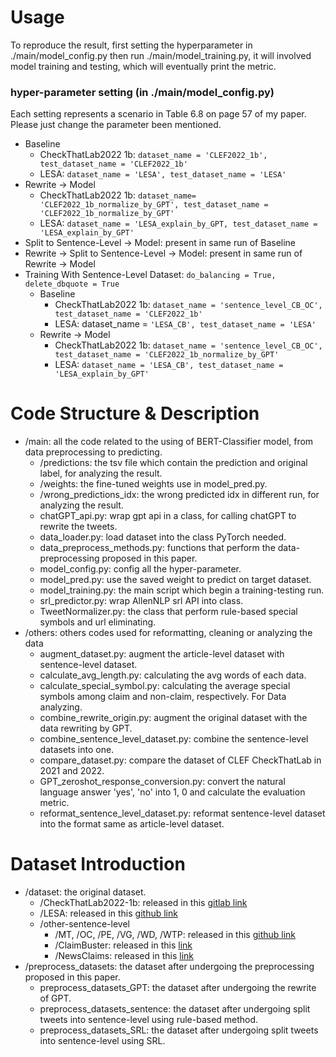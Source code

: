 # Usage
To reproduce the result, first setting the hyperparameter in ./main/model_config.py then run ./main/model_training.py, it will involved model training and testing, which will eventually print the metric.

### hyper-parameter setting (in ./main/model_config.py)
Each setting represents a scenario in Table 6.8 on page 57 of my paper. Please just change the parameter been mentioned.
- Baseline
  - CheckThatLab2022 1b: ```dataset_name = 'CLEF2022_1b', test_dataset_name = 'CLEF2022_1b'```
  - LESA: ```dataset_name = 'LESA', test_dataset_name = 'LESA'```
- Rewrite -> Model
  - CheckThatLab2022 1b: ```dataset_name= 'CLEF2022_1b_normalize_by_GPT', test_dataset_name = 'CLEF2022_1b_normalize_by_GPT'```
  - LESA: ```dataset_name = 'LESA_explain_by_GPT, test_dataset_name = 'LESA_explain_by_GPT'```
- Split to Sentence-Level -> Model: present in same run of Baseline 
- Rewrite -> Split to Sentence-Level -> Model: present in same run of Rewrite -> Model
- Training With Sentence-Level Dataset: ```do_balancing = True, delete_dbquote = True```
  - Baseline
    - CheckThatLab2022 1b: ```dataset_name = 'sentence_level_CB_OC', test_dataset_name = 'CLEF2022_1b'```
    - LESA: dataset_name = ```'LESA_CB', test_dataset_name = 'LESA'```
  - Rewrite -> Model
    - CheckThatLab2022 1b: ```dataset_name = 'sentence_level_CB_OC', test_dataset_name = 'CLEF2022_1b_normalize_by_GPT'```
    - LESA: ```dataset_name = 'LESA_CB', test_dataset_name = 'LESA_explain_by_GPT'```


# Code Structure & Description
- /main: all the code related to the using of BERT-Classifier model, from data preprocessing to predicting.
  - /predictions: the tsv file which contain the prediction and original label, for analyzing the result.
  - /weights: the fine-tuned weights use in model_pred.py.
  - /wrong_predictions_idx: the wrong predicted idx in different run, for analyzing the result.
  - chatGPT_api.py: wrap gpt api in a class, for calling chatGPT to rewrite the tweets.
  - data_loader.py: load dataset into the class PyTorch needed.
  - data_preprocess_methods.py: functions that perform the data-preprocessing proposed in this paper.
  - model_config.py: config all the hyper-parameter.
  - model_pred.py: use the saved weight to predict on target dataset.
  - model_training.py: the main script which begin a training-testing run.
  - srl_predictor.py: wrap AllenNLP srl API into class.
  - TweetNormalizer.py: the class that perform rule-based special symbols and url eliminating. 
- /others: others codes used for reformatting, cleaning or analyzing the data
  - augment_dataset.py: augment the article-level dataset with sentence-level dataset.
  - calculate_avg_length.py: calculating the avg words of each data.
  - calculate_special_symbol.py: calculating the average special symbols among claim and non-claim, respectively. For Data analyzing.
  - combine_rewrite_origin.py: augment the original dataset with the data rewriting by GPT.
  - combine_sentence_level_dataset.py: combine the sentence-level datasets into one.
  - compare_dataset.py: compare the dataset of CLEF CheckThatLab in 2021 and 2022.
  - GPT_zeroshot_response_conversion.py: convert the natural language answer 'yes', 'no' into 1, 0 and calculate the evaluation metric.
  - reformat_sentence_level_dataset.py: reformat sentence-level dataset into the format same as article-level dataset.
  
  
# Dataset Introduction
- /dataset: the original dataset.
  - /CheckThatLab2022-1b: released in this [gitlab link](https://gitlab.com/checkthat_lab/clef2022-checkthat-lab/clef2022-checkthat-lab/-/tree/main/task1/data/subtasks-english) 
  - /LESA: released in this [github link](https://github.com/LCS2-IIITD/LESA-EACL-2021/tree/main/data)
  - /other-sentence-level
    - /MT, /OC, /PE, /VG, /WD, /WTP: released in this [github link](https://github.com/LCS2-IIITD/LESA-EACL-2021/tree/main/data)
    - /ClaimBuster: released in this [link](https://zenodo.org/record/3836810#.YwSJzHZByUl)
    - /NewsClaims: released in this [link](https://drive.google.com/file/d/1jlQ0kQLS0kLbrXIC1fh6oT2HsWppx5QT/view)
- /preprocess_datasets: the dataset after undergoing the preprocessing proposed in this paper.
  - preprocess_datasets_GPT: the dataset after undergoing the rewrite of GPT.
  - preprocess_datasets_sentence: the dataset after undergoing split tweets into sentence-level using rule-based method.
  - preprocess_datasets_SRL: the dataset after undergoing split tweets into sentence-level using SRL.